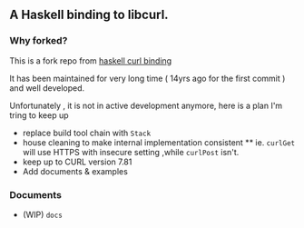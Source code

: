 A Haskell binding to libcurl.
------


### Why forked?

This is a fork repo from [haskell curl binding](https://github.com/GaloisInc/curl)

It has been maintained for very long time ( 14yrs ago for the first commit ) and well developed.

Unfortunately , it is not in active development anymore, here is a plan I'm tring to keep up

* replace build tool chain with `Stack`
* house cleaning to make internal implementation consistent
** ie. `curlGet` will use HTTPS with insecure setting ,while `curlPost` isn't.
* keep up to CURL version 7.81
* Add documents & examples

### Documents
* (WIP) `docs`
